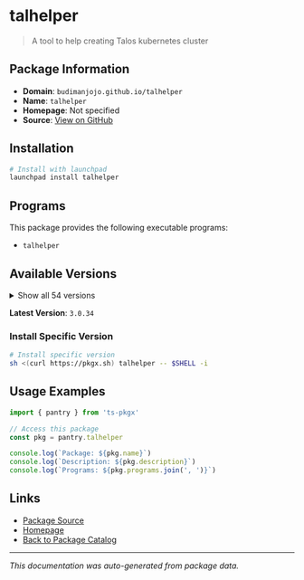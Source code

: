 # talhelper

> A tool to help creating Talos kubernetes cluster

## Package Information

- **Domain**: `budimanjojo.github.io/talhelper`
- **Name**: `talhelper`
- **Homepage**: Not specified
- **Source**: [View on GitHub](https://github.com/pkgxdev/pantry/tree/main/projects/budimanjojo.github.io/talhelper/package.yml)

## Installation

```bash
# Install with launchpad
launchpad install talhelper
```

## Programs

This package provides the following executable programs:

- `talhelper`

## Available Versions

<details>
<summary>Show all 54 versions</summary>

- `3.0.34`, `3.0.33`, `3.0.32`, `3.0.31`, `3.0.30`
- `3.0.29`, `3.0.28`, `3.0.27`, `3.0.26`, `3.0.25`
- `3.0.24`, `3.0.23`, `3.0.22`, `3.0.21`, `3.0.20`
- `3.0.19`, `3.0.18`, `3.0.17`, `3.0.16`, `3.0.15`
- `3.0.14`, `3.0.13`, `3.0.12`, `3.0.11`, `3.0.10`
- `3.0.9`, `3.0.8`, `3.0.7`, `3.0.6`, `3.0.5`
- `3.0.4`, `3.0.3`, `3.0.2`, `3.0.1`, `3.0.0`
- `2.4.10`, `2.4.9`, `2.4.8`, `2.4.7`, `2.4.6`
- `2.4.5`, `2.4.4`, `2.4.3`, `2.4.2`, `2.4.1`
- `2.4.0`, `2.3.11`, `2.3.10`, `2.3.9`, `2.3.8`
- `2.3.7`, `2.3.6`, `2.3.5`, `2.3.4`

</details>

**Latest Version**: `3.0.34`

### Install Specific Version

```bash
# Install specific version
sh <(curl https://pkgx.sh) talhelper -- $SHELL -i
```

## Usage Examples

```typescript
import { pantry } from 'ts-pkgx'

// Access this package
const pkg = pantry.talhelper

console.log(`Package: ${pkg.name}`)
console.log(`Description: ${pkg.description}`)
console.log(`Programs: ${pkg.programs.join(', ')}`)
```

## Links

- [Package Source](https://github.com/pkgxdev/pantry/tree/main/projects/budimanjojo.github.io/talhelper/package.yml)
- [Homepage](#)
- [Back to Package Catalog](../../../package-catalog.md)

---

*This documentation was auto-generated from package data.*
